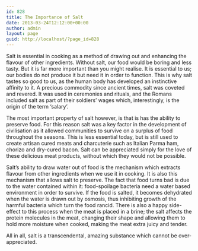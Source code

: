 ```yaml
---
id: 828
title: The Importance of Salt
date: 2013-03-24T12:12:00+00:00
author: admin
layout: page
guid: http://localhost/?page_id=828
---
```

Salt is essential in cooking as a method of drawing out and enhancing the flavour of other ingredients. Without salt, our food would be boring and less tasty. But it is far more important than you might realise. It is essential to us; our bodies do not produce it but need it in order to function. This is why salt tastes so good to us, as the human body has developed an instinctive affinity to it. A precious commodity since ancient times, salt was coveted and revered. It was used in ceremonies and rituals, and the Romans included salt as part of their soldiers’ wages which, interestingly, is the origin of the term ‘salary’.

The most important property of salt however, is that is has the ability to preserve food. For this reason salt was a key factor in the development of civilisation as it allowed communities to survive on a surplus of food throughout the seasons. This is less essential today, but is still used to create artisan cured meats and charcuterie such as Italian Parma ham, chorizo and dry-cured bacon. Salt can be appreciated simply for the love of these delicious meat products, without which they would not be possible.

Salt’s ability to draw water out of food is the mechanism which extracts flavour from other ingredients when we use it in cooking. It is also this mechanism that allows salt to preserve. The fact that food turns bad is due to the water contained within it: food-spoilage bacteria need a water based environment in order to survive. If the food is salted, it becomes dehydrated when the water is drawn out by osmosis, thus inhibiting growth of the harmful bacteria which turn the food rancid. There is also a happy side-effect to this process when the meat is placed in a brine; the salt affects the protein molecules in the meat, changing their shape and allowing them to hold more moisture when cooked, making the meat extra juicy and tender.

All in all, salt is a transcendental, amazing substance which cannot be over-appreciated.